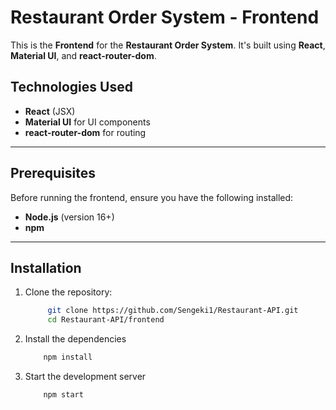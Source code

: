 # Restaurant Order System - Frontend

This is the **Frontend** for the **Restaurant Order System**. It's built using **React**, **Material UI**, and **react-router-dom**.

## Technologies Used

- **React** (JSX)
- **Material UI** for UI components
- **react-router-dom** for routing

---

## Prerequisites

Before running the frontend, ensure you have the following installed:

- **Node.js** (version 16+)
- **npm** 

---

## Installation

1. Clone the repository:

   ```bash
        git clone https://github.com/Sengeki1/Restaurant-API.git
        cd Restaurant-API/frontend
   ```

2. Install the dependencies

    ```bash
        npm install
    ```

3. Start the development server

    ```bash
        npm start
    ```